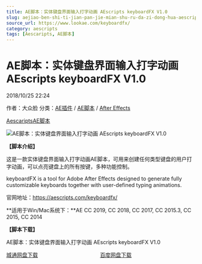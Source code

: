 ```yaml
---
title: AE脚本：实体键盘界面输入打字动画 AEscripts keyboardFX V1.0
slug: aejiao-ben-shi-ti-jian-pan-jie-mian-shu-ru-da-zi-dong-hua-aescripts-keyboardfx-v1-0
source_url: https://www.lookae.com/keyboardfx/
category: aescripts
tags: [Aescaripts, AE脚本]
---
```

# AE脚本：实体键盘界面输入打字动画 AEscripts keyboardFX V1.0

2018/10/25 22:24

作者：大众脸
分类：[AE插件](https://www.lookae.com/after-effects/aechajian/) / [AE脚本](https://www.lookae.com/after-effects/aescripts/) / [After Effects](https://www.lookae.com/after-effects/)

[Aescaripts](https://www.lookae.com/tag/aescaripts/)[AE脚本](https://www.lookae.com/tag/ae%e8%84%9a%e6%9c%ac/)

![AE脚本：实体键盘界面输入打字动画 AEscripts keyboardFX V1.0](https://www.lookae.com/wp-content/uploads/2018/10/keyboardFX.jpg "AE脚本：实体键盘界面输入打字动画 AEscripts keyboardFX V1.0-LookAE.com")

[](https://cloud.video.taobao.com//play/u/705956171/p/1/e/6/t/1/211789940578.mp4?_=1")

**【脚本介绍】**

这是一款实体键盘界面输入打字动画AE脚本，可用来创建任何类型键盘的用户打字动画，可以点亮键盘上的所有按键，多种功能控制。

keyboardFX is a tool for Adobe After Effects designed to generate fully customizable keyboards together with user-defined typing animations.

官网地址：https://aescripts.com/keyboardfx/

**适用于Win/Mac系统下：**AE CC 2019, CC 2018, CC 2017, CC 2015.3, CC 2015, CC 2014

**【脚本下载】**

AE脚本：实体键盘界面输入打字动画 AEscripts keyboardFX V1.0

[城通网盘下载](https://lookae.ctfile.com/fs/680462-316553364)                                          [百度网盘下载](https://pan.baidu.com/s/1rhFWv_gvdKvsxM38Jg_ccw)
